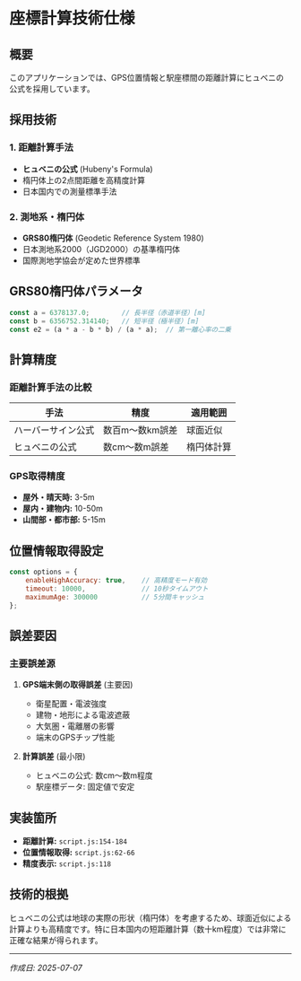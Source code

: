 # 座標計算技術仕様

## 概要
このアプリケーションでは、GPS位置情報と駅座標間の距離計算にヒュベニの公式を採用しています。

## 採用技術

### 1. 距離計算手法
- **ヒュベニの公式** (Hubeny's Formula)
- 楕円体上の2点間距離を高精度計算
- 日本国内での測量標準手法

### 2. 測地系・楕円体
- **GRS80楕円体** (Geodetic Reference System 1980)
- 日本測地系2000（JGD2000）の基準楕円体
- 国際測地学協会が定めた世界標準

## GRS80楕円体パラメータ

```javascript
const a = 6378137.0;        // 長半径（赤道半径）[m]
const b = 6356752.314140;   // 短半径（極半径）[m]
const e2 = (a * a - b * b) / (a * a);  // 第一離心率の二乗
```

## 計算精度

### 距離計算手法の比較
| 手法 | 精度 | 適用範囲 |
|------|------|----------|
| ハーバーサイン公式 | 数百m〜数km誤差 | 球面近似 |
| ヒュベニの公式 | 数cm〜数m誤差 | 楕円体計算 |

### GPS取得精度
- **屋外・晴天時:** 3-5m
- **屋内・建物内:** 10-50m
- **山間部・都市部:** 5-15m

## 位置情報取得設定

```javascript
const options = {
    enableHighAccuracy: true,    // 高精度モード有効
    timeout: 10000,              // 10秒タイムアウト
    maximumAge: 300000           // 5分間キャッシュ
};
```

## 誤差要因

### 主要誤差源
1. **GPS端末側の取得誤差** (主要因)
   - 衛星配置・電波強度
   - 建物・地形による電波遮蔽
   - 大気圏・電離層の影響
   - 端末のGPSチップ性能

2. **計算誤差** (最小限)
   - ヒュベニの公式: 数cm〜数m程度
   - 駅座標データ: 固定値で安定

## 実装箇所

- **距離計算:** `script.js:154-184`
- **位置情報取得:** `script.js:62-66`
- **精度表示:** `script.js:118`

## 技術的根拠

ヒュベニの公式は地球の実際の形状（楕円体）を考慮するため、球面近似による計算よりも高精度です。特に日本国内の短距離計算（数十km程度）では非常に正確な結果が得られます。

---
*作成日: 2025-07-07*